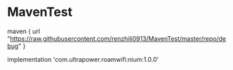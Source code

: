 # MavenTest
maven { url "https://raw.githubusercontent.com/renzhili0913/MavenTest/master/repo/debug"  }

implementation 'com.ultrapower.roamwifi:nium:1.0.0'
